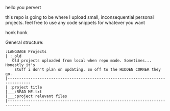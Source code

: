 hello you pervert

this repo is going to be where I upload small, inconsequential personal projects. feel free to use any code snippets for whatever you want

honk honk

General structure:

    :LANGUAGE Projects
    | :_old
       Old projects uploaded from local when repo made. Sometimes... Honestly it's 
        stuff i don't plan on updating. So off to the HIDDEN CORNER they go. 
    |--------------------------------------------------------------------------------
    | :project title
    |___:READ ME.txt
    |___:project relevant files
    |--------------------------------------------------------------------------------


  
